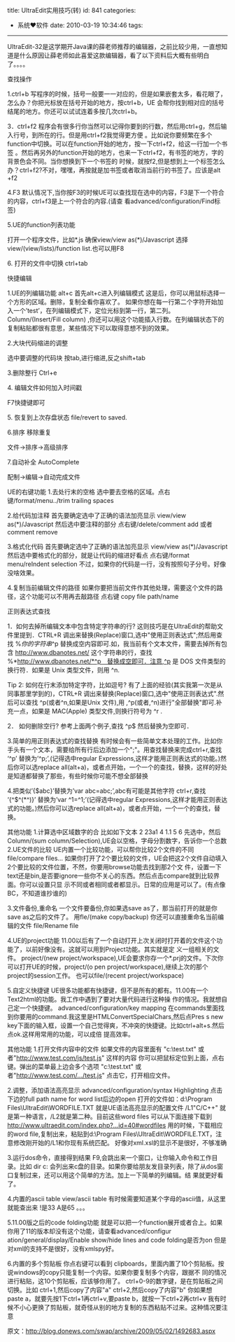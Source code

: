 title: UltraEdit实用技巧(转)
id: 841
categories:
  - 系统❤软件
date: 2010-03-19 10:34:46
tags:
---

UltraEdit-32是这学期开Java课的薛老师推荐的编辑器，之前比较少用，一直想知道是什么原因让薛老师如此喜爱这款编辑器，看了以下资料后大概有些明白了。。。。

查找操作

1.ctrl+b
写程序的时候，括号一般要一一对应的，但是如果嵌套太多，看花眼了，怎么办？你把光标放在括号开始的地方，按ctrl+b，UE 会帮你找到相对应的括号结尾的地方。你还可以试试连着多按几次ctrl+b。

3．ctrl+f2
程序会有很多行你当然可以记得你要到的行数，然后用ctrl+g，然后输入行号，到所在的行。但是用ctrl+f2我觉得更方便 。比如说你要频繁在多个function中切换。可以在function开始的地方，按一下ctrl+f2，给这一行加一个书签 。然后再另外的function开始的地方，也来一下ctrl+f2，有书签的地方，字的背景色会不同。当你想换到下一个书签的 时候，就按f2,但是想到上一个标签怎么办？ctrl+f2?不对，嘿嘿，再按就是加书签或者取消当前行的书签了。应该是alt +f2<!--more-->

4.F3
默认情况下,当你按F3的时候UE可以查找现在选中的内容，F3是下一个符合的内容，ctrl+f3是上一个符合的内容.(请查 看advanced/configuration/Find标签)

5.UE的function列表功能

打开一个程序文件，比如*.js
确保view/view as(*)/Javascript
选择view/(view/lists)/function list.也可以用F8

6\. 打开的文件中切换 ctrl+tab

快捷编辑

1.UE的列编辑功能 alt+c
首先alt+c进入列编辑模式
这是后，你可以用鼠标选择一个方形的区域。删除，复制全看你喜欢了。
如果你想在每一行第二个字符开始加入一个’test’，在列编辑模式下，定位光标到第一行，第二列。
Column/(Insert/Fill column)
,你还可以用这个功能插入行数。在列编辑状态下的复制粘贴都很有意思，某些情况下可以取得意想不到的效果。

2.大块代码缩进的调整

选中要调整的代码块 按tab,进行缩进,反之shift+tab

3.删除整行 Ctrl+e

4\. 编辑文件如何加入时间戳

F7快捷键即可

5\. 恢复到上次存盘状态 file/revert to saved.

6.排序 移除重复

文件-&gt;排序-&gt;高级排序

7.自动补全 AutoComplete

配制-&gt;编辑-&gt;自动完成文件

UE的右键功能
1.去处行末的空格
选中要去空格的区域。点右键/format/menu../trim trailing spaces

2.给代码加注释
首先要确定选中了正确的语法加亮显示
view/view as(*)/Javascript
然后选中要注释的部分
点右键/delete/comment add 或者comment remove

3.格式化代码
首先要确定选中了正确的语法加亮显示
view/view as(*)/Javascript
然后选中要格式化的部分，就是让代码的缩进好看点
点右键/format menu/reIndent selection
不过，如果你的代码是一行，没有按照句子分号。好像没啥效果。

4.复制当前编辑文件的路径
如果你要把当前文件作其他处理，需要这个文件的路径，这个功能可以不用再去敲路径
点右键
copy file path/name

正则表达式查找

1．如何去掉所编辑文本中包含特定字符串的行?
这则技巧是在UltraEdit的帮助文件里提到．CTRL+R 调出来替换(Replace)窗口,选中"使用正则表达式";然后用查找 %*你的字符串*^p 替换成空内容即可.如，我当前有个文本文件，需要去掉所有包含 http://www.dbanotes.net/ 这个字符串的行，查找　%*http://www.dbanotes.net/*^p　替换成空即可．注意,^p 是 DOS 文件类型的换行符．如果是 Unix 类型文件，则用 ^n.

Tip 2: 如何在行末添加特定字符，比如逗号?
有了上面的经验(其实我第一次是从同事那里学到的)，CTRL+R 调出来替换(Replace)窗口,选中"使用正则表达式".然后可以查找 ^p(或者^n,如果是Unix 文件),用 ,^p(或者,^n)进行"全部替换"即可.补充一点，如果是 MAC(Apple) 类型文件,则换行符号为 ^r .

2． 如何删除空行?
参考上面两个例子,查找 ^p$ 然后替换为空即可．

3.简单的用正则表达式的查找替换
有时候会有一些简单文本处理的工作。比如你手头有一个文本，需要给所有行后边添加一个";"。用查找替换来完成ctrl+r,查找 ‘^p’ 替换为’^p;’,(记得选中regular Expressions,这样才能用正则表达式的功能。)然后你可以选replace all(alt+a)，或者点开始，一个一个的查找，替换，这样的好处是知道都替换了那些，有些时候你可能不想全部替换

4.把类似’{$abc}’替换为’var abc=abc;’,abc有可能是其他字符
ctrl+r,查找 ‘{^$^(*^)}’ 替换为’var ^1=^1;’(记得选中regular Expressions,这样才能用正则表达式的功能。)然后你可以选replace all(alt+a)，或者点开始，一个一个的查找，替换。

其他功能
1.计算选中区域数字的合
比如如下文本
2
23a1
4 1.1
5
6
先选中，然后Column/(sum column/Selection),UE会以空格，字母分割数字，告诉你一个总数
2.UE文件的比较
UE内置一个比较功能，可以帮你比较2个文件的不同
file/compare files…
如果你打开了2个要比较的文件，UE会把这2个文件自动填入2个要比较的文件位置，不然，你要用browse功能去找到那2个文 件，设置一下text还是bin,是否要ignore一些你不关心的东西。然后点击compare就到比较界面。你可以设置只显 示不同或者相同或者都显示。日常的应用是可以了。(有点像BC，不知道谁抄谁的)

3.文件备份,重命名
一个文件要备份,你如果选save as了，那当前打开的就是你save as之后的文件了。
用fle/(make copy/backup)
你还可以直接重命名当前编辑的文件 file/Rename file

4.UE的project功能
11.00以后有了一个自动打开上次关闭时打开着的文件这个功能了，以前好像没有。这就可以用到Project功能。其实就是定 义一组相关的文件。
project/(new project/workspace),UE会要求你存一个*.prj的文件。下次你可以打开UE的时候，project/(o pen project/workspace),继续上次的那个project的session工作。
也可以file/(recent project/workspace)

5.自定义快捷键
UE很多功能都有快捷键，但不是所有的都有。11.00有一个Text2html的功能。我工作中遇到了要对大量代码进行这种操 作的情况。我就想自己定一个快捷键。
advanced/configuration/key mapping
在commands里面找到你要用的command.我这里是HTMLConvertSpecialChars,然后点Pres s new key下面的输入框，设置一个自己觉得爽，不冲突的快捷键。比如ctrl+alt+s.然后点ok.这样用常用的功能，可以成倍 提高效率。

其他功能
1.打开文件内容中的文件
如果文件的内容里面有
"c:\test.txt" 或者"http://www.test.com/js/test.js"
这样的内容
你可以把鼠标定位到上面，点右键。弹出的菜单最上边会多个选项
"c:\test.txt" 或者"http://www.test.com/…/test.js"
点击它，打开相应文件。

2.调整，添加语法高亮显示
advanced/configuration/syntax Highlighting 点击下边的full path name for word list后边的open
打开的文件如：d:\Program Files\UltraEdit\WORDFILE.TXT
就是UE语法高亮显示的配置文件
/L1"C/C++" 就是第一种语言，/L2就是第二种。目前这些word files 可以从下面连接下载到
http://www.ultraedit.com/index.php?…id=40#wordfiles
用的时候，下载相应的word file,复制出来，粘贴到d:\Program Files\UltraEdit\WORDFILE.TXT，注意修改刚开始的/L1和你现有系统匹配。
好像对xml.xsl的显示不是很好，不够准确

3.运行dos命令，直接得到结果
F9,会跳出来一个窗口，让你输入命令和工作目录。比如 dir c:
会列出来c盘的目录。如果你要给朋友发目录列表，除了从dos窗口复制过来，还可以用这个简单的方法。加上一下简单的列编辑。结 果就更好看了。

4.内置的ascii table
view/ascii table
有时候需要知道某个字母的ascii值，从这里就能查出来
!是33
A是65
。。。

5.11.00版之后的code folding功能
就是可以把一个function展开或者合上。如果你用了11的版本却没有这个功能，请查看advanced/configur ation/general/display/Enable show/hide lines and code folding是否为on
但是对xml的支持不是很好，没有xmlspy好。

6.内置的多个剪贴板
你点右键可以看到
clipboards，里面内置了10个剪贴板。按说windows的copy只能复制一个内容。如果你要复制多个内容，跟据不 同的情况进行粘贴，这10个剪贴板，应该够你用了。
ctrl+0-9的数字键，是在剪贴板之间切换。比如
ctrl+1,然后copy了内容"a"
ctrl+2,然后copy了内容"b"
你如果想paste a，就要先按1下ctrl+1再ctrl+v,要paste b，就按一下ctrl+2再ctrl+v
我有时候不小心更换了剪贴板，就奇怪从别的地方复制的东西粘贴不过来。这种情况要注意

原文：http://blog.donews.com/swap/archive/2009/05/02/1492683.aspx